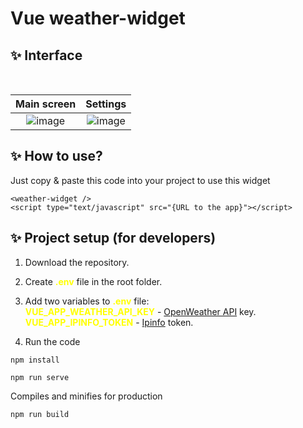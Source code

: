 # Vue weather-widget

## ✨ Interface

</br>

| Main screen |  Settings  |
| :---------: | :--------: |
| ![image]()  | ![image]() |

## ✨ How to use?

Just copy & paste this code into your project to use this widget

```
<weather-widget />
<script type="text/javascript" src="{URL to the app}"></script>
```

## ✨ Project setup (for developers)

1. Download the repository.

2. Create <b><span style="color:yellow">.env</span></b> file in the root folder.

3. Add two variables to <b><span style="color:yellow">.env</span></b> file: <br/>
   <b><span style="color:yellow">VUE_APP_WEATHER_API_KEY</span></b> - [OpenWeather API](https://openweathermap.org/api) key.<br/>
   <b><span style="color:yellow">VUE_APP_IPINFO_TOKEN</span></b> - [Ipinfo](https://ipinfo.io/) token.
4. Run the code

```
npm install
```

```
npm run serve
```

Compiles and minifies for production

```
npm run build
```
